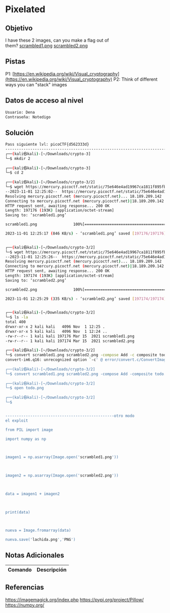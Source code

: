 # Pixelated

## Objetivo
I have these 2 images, can you make a flag out of them? [scrambled1.png](https://mercury.picoctf.net/static/75e646e4ad19967ca1811f895fb40465/scrambled1.png) [scrambled2.png](https://mercury.picoctf.net/static/75e646e4ad19967ca1811f895fb40465/scrambled2.png)
## Pistas
P1: [https://en.wikipedia.org/wiki/Visual_cryptography](https://en.wikipedia.org/wiki/Visual_cryptography)
P2: Think of different ways you can "stack" images

## Datos de acceso al nivel
```bash
Usuario: Dena
Contraseña: Notedigo
```
## Solución
```bash
Pass siguiente lvl: picoCTF{d562333d}
--------------------------------------------------------------------------------------
┌──(kali㉿kali)-[~/Downloads/crypto-3]
└─$ mkdir 2       
                                                                                                                     
┌──(kali㉿kali)-[~/Downloads/crypto-3]
└─$ cd 2 
                                                                                                                     
┌──(kali㉿kali)-[~/Downloads/crypto-3/2]
└─$ wget https://mercury.picoctf.net/static/75e646e4ad19967ca1811f895fb40465/scrambled1.png
--2023-11-01 12:25:02--  https://mercury.picoctf.net/static/75e646e4ad19967ca1811f895fb40465/scrambled1.png
Resolving mercury.picoctf.net (mercury.picoctf.net)... 18.189.209.142
Connecting to mercury.picoctf.net (mercury.picoctf.net)|18.189.209.142|:443... connected.
HTTP request sent, awaiting response... 200 OK
Length: 197176 (193K) [application/octet-stream]
Saving to: ‘scrambled1.png’

scrambled1.png                100%[==============================================>] 192.55K   846KB/s    in 0.2s    

2023-11-01 12:25:17 (846 KB/s) - ‘scrambled1.png’ saved [197176/197176]

                                                                                                                     
┌──(kali㉿kali)-[~/Downloads/crypto-3/2]
└─$ wget https://mercury.picoctf.net/static/75e646e4ad19967ca1811f895fb40465/scrambled2.png
--2023-11-01 12:25:26--  https://mercury.picoctf.net/static/75e646e4ad19967ca1811f895fb40465/scrambled2.png
Resolving mercury.picoctf.net (mercury.picoctf.net)... 18.189.209.142
Connecting to mercury.picoctf.net (mercury.picoctf.net)|18.189.209.142|:443... connected.
HTTP request sent, awaiting response... 200 OK
Length: 197174 (193K) [application/octet-stream]
Saving to: ‘scrambled2.png’

scrambled2.png                100%[==============================================>] 192.55K   335KB/s    in 0.6s    

2023-11-01 12:25:29 (335 KB/s) - ‘scrambled2.png’ saved [197174/197174]

                                                                                                                     
┌──(kali㉿kali)-[~/Downloads/crypto-3/2]
└─$ ls -la 
total 400
drwxr-xr-x 2 kali kali   4096 Nov  1 12:25 .
drwxr-xr-x 5 kali kali   4096 Nov  1 12:24 ..
-rw-r--r-- 1 kali kali 197176 Mar 15  2021 scrambled1.png
-rw-r--r-- 1 kali kali 197174 Mar 15  2021 scrambled2.png
                                                                                                                     
┌──(kali㉿kali)-[~/Downloads/crypto-3/2]
└─$ convert scrambled1.png scrambled2.png -compose Add -c composite todo.png
convert-im6.q16: unrecognized option `-c' @ error/convert.c/ConvertImageCommand/1166.
                                                                                                                     
┌──(kali㉿kali)-[~/Downloads/crypto-3/2]
└─$ convert scrambled1.png scrambled2.png -compose Add -composite todo.png 
                                                                                                                     
┌──(kali㉿kali)-[~/Downloads/crypto-3/2]
└─$ open todo.png 
                                                                                                                     
┌──(kali㉿kali)-[~/Downloads/crypto-3/2]
└─$                        


------------------------------------------------otro modo
el exploit

from PIL import image

import numpy as np

  

imagen1 = np.asarray(Image.open('scrambled1.png'))

  

imagen2 = np.asarray(Image.open('scrambled2.png'))

  

data = imagen1 + imagen2

  

print(data)

  

nueva = Image.fromarray(data)

nueva.save('lachida.png','PNG')

```
## Notas Adicionales

| Comando  | Descripción | 
|------------|--------------|

## Referencias 
https://imagemagick.org/index.php
https://pypi.org/project/Pillow/
https://numpy.org/